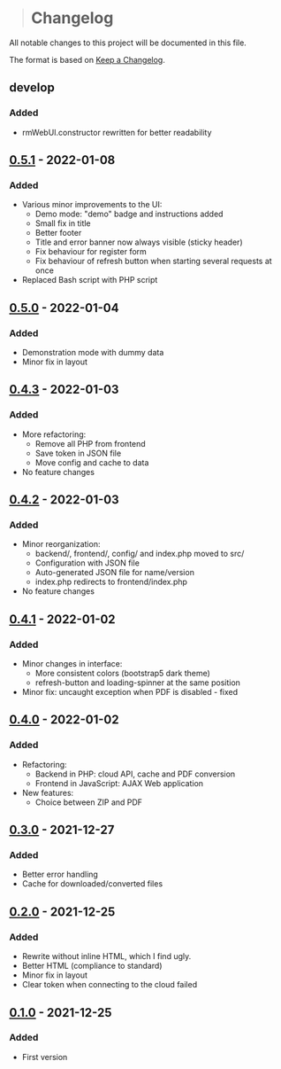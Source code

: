 ># Changelog
All notable changes to this project will be documented in this file.

The format is based on [Keep a Changelog](https://keepachangelog.com/en/1.0.0/).

## develop
### Added
- rmWebUI.constructor rewritten for better readability

## [0.5.1] - 2022-01-08
### Added
- Various minor improvements to the UI:
  - Demo mode: "demo" badge and instructions added
  - Small fix in title
  - Better footer
  - Title and error banner now always visible (sticky header)
  - Fix behaviour for register form
  - Fix behaviour of refresh button when starting several requests at once
- Replaced Bash script with PHP script

## [0.5.0] - 2022-01-04
### Added
- Demonstration mode with dummy data
- Minor fix in layout

## [0.4.3] - 2022-01-03
### Added
- More refactoring:
  - Remove all PHP from frontend
  - Save token in JSON file
  - Move config and cache to data
- No feature changes

## [0.4.2] - 2022-01-03
### Added
- Minor reorganization:
  - backend/, frontend/, config/ and index.php moved to src/
  - Configuration with JSON file
  - Auto-generated JSON file for name/version
  - index.php redirects to frontend/index.php
- No feature changes

## [0.4.1] - 2022-01-02
### Added
- Minor changes in interface:
  - More consistent colors (bootstrap5 dark theme)
  - refresh-button and loading-spinner at the same position
- Minor fix: uncaught exception when PDF is disabled - fixed

## [0.4.0] - 2022-01-02
### Added
- Refactoring:
  - Backend in PHP: cloud API, cache and PDF conversion
  - Frontend in JavaScript: AJAX Web application
- New features:
  - Choice between ZIP and PDF

## [0.3.0] - 2021-12-27
### Added
- Better error handling
- Cache for downloaded/converted files

## [0.2.0] - 2021-12-25
### Added
- Rewrite without inline HTML, which I find ugly.
- Better HTML (compliance to standard)
- Minor fix in layout
- Clear token when connecting to the cloud failed

## [0.1.0] - 2021-12-25
### Added
- First version

[develop]: https://github.com/polletfa/rmWebUI/compare/0.5.1...develop
[0.5.1]: https://github.com/polletfa/rmWebUI/compare/0.5.0...0.5.1
[0.5.0]: https://github.com/polletfa/rmWebUI/compare/0.4.3...0.5.0
[0.4.3]: https://github.com/polletfa/rmWebUI/compare/0.4.2...0.4.3
[0.4.2]: https://github.com/polletfa/rmWebUI/compare/0.4.1...0.4.2
[0.4.1]: https://github.com/polletfa/rmWebUI/compare/0.4.0...0.4.1
[0.4.0]: https://github.com/polletfa/rmWebUI/compare/0.3.0...0.4.0
[0.3.0]: https://github.com/polletfa/rmWebUI/compare/0.2.0...0.3.0
[0.2.0]: https://github.com/polletfa/rmWebUI/compare/0.1.0...0.2.0
[0.1.0]: https://github.com/polletfa/rmWebUI/releases/tag/0.1.0
